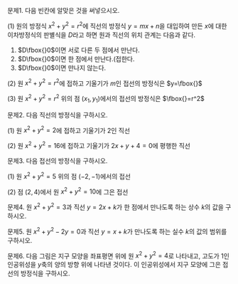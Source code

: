 
문제1. 다음 빈칸에 알맞은 것을 써넣으시오. 

(1) 원의 방정식 $x^2+y^2=r^2$에 직선의 방정식 $y=mx+n$을 대입하여 만든 $x$에 대한 이차방정식의 판별식을 $D$라고 하면 원과 직선의 위치 관계는 다음과 같다.

1. $D\fbox{}0$이면 서로 다른 두 점에서 만난다.
2. $D\fbox{}0$이면 한 점에서 만난다.(접한다.
3. $D\fbox{}0$이면 만나지 않는다.

(2) 원 $x^2+y^2=r^2$에 접하고 기울기가 $m$인 접선의 방정식은 $y=\fbox{}$

(3) 원 $x^2+y^2=r^2$ 위의 점 $(x_1, y_1)$에서의 접선의 방정식은 $\fbox{}=r^2$



문제2. 다음 직선의 방정식을 구하시오. 

(1) 원 $x^2+y^2=2$에 접하고 기울기가 $2$인 직선

(2) 원 $x^2+y^2=16$에 접하고 기울기가 $2x+y+4=0$에 평행한 직선



문제3. 다음 접선의 방정식을 구하시오. 

(1) 원 $x^2+y^2=5$ 위의 점 $(-2, -1)$에서의 접선

(2) 점 $(2, 4)$에서 원 $x^2+y^2=10$에 그은 접선



문제4. 원 $x^2+y^2=3$과 직선 $y=2x+k$가 한 점에서 만나도록 하는 상수 $k$의 값을 구하시오.



문제5. 원 $x^2+y^2-2y=0$과 직선 $y=x+k$가 만나도록 하는 실수 $k$의 값의 범위를 구하시오.



문제6. 다음 그림은 지구 모양을 좌표평면 위에 원 $x^2+y^2=4$로 나타내고, 고도가 $1$인 인공위성을 $y$축의 양의 방향 위에 나타낸 것이다. 이 인공위성에서 지구 모양에 그은 접선의 방정식을 구하시오. 